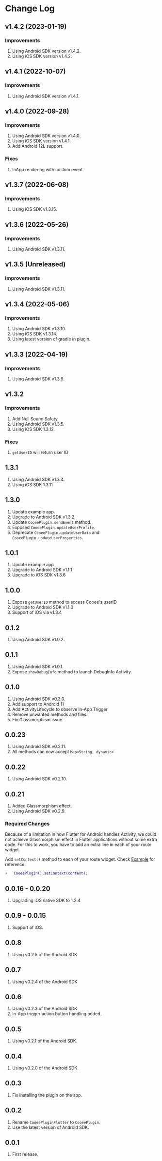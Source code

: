 # Change Log

## v1.4.2 (2023-01-19)

### Improvements

1. Using Android SDK version v1.4.2.
2. Using iOS SDK version v1.4.2.

## v1.4.1 (2022-10-07)

### Improvements

1. Using Android SDK version v1.4.1.

## v1.4.0 (2022-09-28)

### Improvements

1. Using Android SDK version v1.4.0.
2. Using iOS SDK version v1.4.1.
3. Add Android 12L support.

### Fixes

1. InApp rendering with custom event.

## v1.3.7 (2022-06-08)

### Improvements

1. Using iOS SDK v1.3.15.

## v1.3.6 (2022-05-26)

### Improvements

1. Using Android SDK v1.3.11.

## v1.3.5 (Unreleased)

### Improvements

1. Using Android SDK v1.3.11.

## v1.3.4 (2022-05-06)

### Improvements

1. Using Android SDK v1.3.10.
2. Using iOS SDK v1.3.14.
3. Using latest version of gradle in plugin.

## v1.3.3 (2022-04-19)

### Improvements

1. Using Android SDK v1.3.9.

## v1.3.2

### Improvements

1. Add Null Sound Safety
2. Using Android SDK v1.3.5.
3. Using iOS SDK 1.3.12.

### Fixes

1. `getUserID` will return user ID

## 1.3.1

1. Using Android SDK v1.3.4.
2. Using iOS SDK 1.3.11

## 1.3.0

1. Update example app.
2. Upgrade to Android SDK v1.3.2.
3. Update `CooeePlugin.sendEvent` method.
4. Exposed `CooeePlugin.updateUserProfile`.
5. Deprecate `CooeePlugin.updateUserData` and `CooeePlugin.updateUserProperties`.

## 1.0.1

1. Update example app
2. Upgrade to Android SDK v1.1.1
3. Upgrade to iOS SDK v1.3.6

## 1.0.0

1. Expose `getUserID` method to access Cooee's userID
2. Upgrade to Android SDK v1.1.0
3. Support of iOS via v1.3.4

## 0.1.2

1. Using Android SDK v1.0.2.

## 0.1.1

1. Using Android SDK v1.0.1.
2. Expose `showDebugInfo` method to launch DebugInfo Activity.

## 0.1.0

1. Using Android SDK v0.3.0.
2. Add support to Android 11
3. Add ActivityLifecycle to observe In-App Trigger
4. Remove unwanted methods and files.
5. Fix Glassmorphism issue.

## 0.0.23

1. Using Android SDK v0.2.11.
2. All methods can now accept `Map<String, dynamic>`

## 0.0.22

1. Using Android SDK v0.2.10.

## 0.0.21

1. Added Glassmorphism effect.
2. Using Android SDK v0.2.9.

### Required Changes

Because of a limitation in how Flutter for Android handles Activity, we could not achieve Glassmorphism effect in Flutter applications
 without some extra code. For this to work, you have to add an extra line in each of your route widget.

Add `setContext()` method to each of your route widget. Check [Example](https://pub.dev/packages/cooee_plugin/example) for reference.
   
```diff
+   CooeePlugin().setContext(context);
```

## 0.0.16 - 0.0.20

1. Upgrading iOS native SDK to 1.2.4

## 0.0.9 - 0.0.15

1. Support of iOS.

## 0.0.8

1. Using v0.2.5 of the Android SDK

## 0.0.7

1. Using v0.2.4 of the Android SDK

## 0.0.6

1. Using v0.2.3 of the Android SDK
2. In-App trigger action button handling added.

## 0.0.5

1. Using v0.2.1 of the Android SDK.

## 0.0.4

1. Using v0.2.0 of the Android SDK.

## 0.0.3

1. Fix installing the plugin on the app.

## 0.0.2

1. Rename `CooeePluginFlutter` to `CooeePlugin`.
2. Use the latest version of Android SDK.

## 0.0.1

1. First release.
